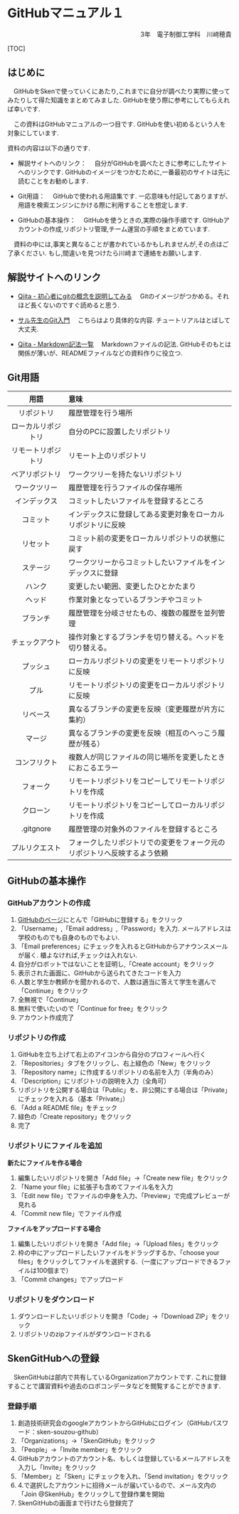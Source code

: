 # GitHubマニュアル１

<div style="text-align: right;">
    3年　電子制御工学科　川﨑穂貴
</div>



[TOC]

## はじめに

　GitHubをSkenで使っていくにあたり,これまでに自分が調べたり実際に使ってみたりして得た知識をまとめてみました. GitHubを使う際に参考にしてもらえれば幸いです. 

　この資料はGitHubマニュアルの一つ目です. GitHubを使い初めるという人を対象にしています.

資料の内容は以下の通りです.

* 解説サイトへのリンク：
  　自分がGitHubを調べたときに参考にしたサイトへのリンクです. GitHubのイメージをつかむために,一番最初のサイトは先に読むことをお勧めします.

* Git用語：
  　GitHubで使われる用語集です. 一応意味も付記してありますが、用語を検索エンジンにかける際に利用することを想定します.

* GitHubの基本操作：
  　GitHubを使うときの,実際の操作手順です. GItHubアカウントの作成,リポジトリ管理,チーム運営の手順をまとめています.



　資料の中には,事実と異なることが書かれているかもしれませんが,その点はご了承ください. もし,間違いを見つけたら川﨑まで連絡をお願いします.



## 解説サイトへのリンク

* [Qiita - 初心者にgitの概念を説明してみる](https://qiita.com/t-kubo0325/items/5a2b15cef0aaa92c9713)
  　Gitのイメージがつかめる。それほど長くないのですぐ読めると思う.

* [サル先生のGit入門](https://backlog.com/ja/git-tutorial/intro/01/)
  　こちらはより具体的な内容.  チュートリアルはとばして大丈夫.

* [Qiita - Markdown記法一覧](https://qiita.com/oreo/items/82183bfbaac69971917f)
  　Markdownファイルの記法. GitHubそのもとは関係が薄いが、READMEファイルなどの資料作りに役立つ.



## Git用語

|        用語        | 意味                                                         |
| :----------------: | :----------------------------------------------------------- |
|     リポジトリ     | 履歴管理を行う場所                                           |
| ローカルリポジトリ | 自分のPCに設置したリポジトリ                                 |
| リモートリポジトリ | リモート上のリポジトリ                                       |
|   ベアリポジトリ   | ワークツリーを持たないリポジトリ                             |
|    ワークツリー    | 履歴管理を行うファイルの保存場所                             |
|    インデックス    | コミットしたいファイルを登録するところ                       |
|      コミット      | インデックスに登録してある変更対象をローカルリポジトリに反映 |
|      リセット      | コミット前の変更をローカルリポジトリの状態に戻す             |
|      ステージ      | ワークツリーからコミットしたいファイルをインデックスに登録   |
|       ハンク       | 変更したい範囲、変更したひとかたまり                         |
|       ヘッド       | 作業対象となっているブランチやコミット                       |
|      ブランチ      | 履歴管理を分岐させたもの、複数の履歴を並列管理               |
|   チェックアウト   | 操作対象とするブランチを切り替える。ヘッドを切り替える。     |
|      プッシュ      | ローカルリポジトリの変更をリモートリポジトリに反映           |
|        プル        | リモートリポジトリの変更をローカルリポジトリに反映           |
|      リベース      | 異なるブランチの変更を反映（変更履歴が片方に集約）           |
|       マージ       | 異なるブランチの変更を反映（相互のへっこう履歴が残る）       |
|    コンフリクト    | 複数人が同じファイルの同じ場所を変更したときにおこるエラー   |
|      フォーク      | リモートリポジトリをコピーしてリモートリポジトリを作成       |
|      クローン      | リモートリポジトリをコピーしてローカルリポジトリを作成       |
|     .gitgnore      | 履歴管理の対象外のファイルを登録するところ                   |
|   プルリクエスト   | フォークしたリポジトリでの変更をフォーク元のリポジトリへ反映するよう依頼 |



## GitHubの基本操作

### GitHubアカウントの作成

1. [GitHubのページ](https://github.co.jp/)にとんで「GitHubに登録する」をクリック
2. 「Username」,「Email address」,「Password」を入力. メールアドレスは学校のものでも自身のものでもよい.
3. 「Email preferences」にチェックを入れるとGitHubからアナウンスメールが届く. 櫃よなければ,チェックは入れない.
4. 自分がロボットではないことを証明し,「Create account」をクリック
5. 表示された画面に、GitHubから送られてきたコードを入力
6. 人数と学生か教師かを聞かれるので、人数は適当に答えて学生を選んで「Continue」をクリック
7. 全無視で「Continue」
8. 無料で使いたいので「Continue for free」をクリック
9. アカウント作成完了



### リポジトリの作成

1. GitHubを立ち上げて右上のアイコンから自分のプロフィールへ行く
2. 「Repositories」タブをクリックし、右上緑色の「New」をクリック
3. 「Repository name」に作成するリポジトリの名前を入力（半角のみ）
4. 「Description」にリポジトリの説明を入力（全角可）
5. リポジトリを公開する場合は「Public」を、非公開にする場合は「Private」にチェックを入れる（基本「Private」）
6. 「Add a README  file」をチェック
7. 緑色の「Create repository」をクリック
8. 完了



### リポジトリにファイルを追加

**新たにファイルを作る場合**

1. 編集したいリポジトリを開き「Add file」->「Create new file」をクリック
2. 「Name your file」に拡張子も含めてファイル名を入力
3. 「Edit new file」でファイルの中身を入力、「Preview」で完成プレビューが見れる
4. 「Commit new file」でファイル作成

**ファイルをアップロードする場合**

1. 編集したいリポジトリを開き「Add file」->「Upload files」をクリック
2. 枠の中にアップロードしたいファイルをドラッグするか、「choose your files」をクリックしてファイルを選択する.（一度にアップロードできるファイルは100個まで）
3. 「Commit changes」でアップロード



### リポジトリをダウンロード

1. ダウンロードしたいリポジトリを開き「Code」->「Download ZIP」をクリック
2. リポジトリのzipファイルがダウンロードされる



## SkenGitHubへの登録

　SkenGitHubは部内で共有しているOrganizationアカウントです. これに登録することで講習資料や過去のロボコンデータなどを閲覧することができます.

### 登録手順

1. 創造技術研究会のgoogleアカウントからGitHubにログイン（GitHubパスワード：sken-souzou-github）
2. 「Organizations」->「SkenGitHub」をクリック
3. 「People」->「Invite member」をクリック
4. GitHubアカウントのアカウント名、もしくは登録しているメールアドレスを入力し「Invite」をクリック
5. 「Member」と「Sken」にチェックを入れ、「Send invitation」をクリック
6. 4.で選択したアカウントに招待メールが届いているので、メール文内の「Join @SkenHub」をクリックして登録作業を開始
7. SkenGitHubの画面まで行けたら登録完了
